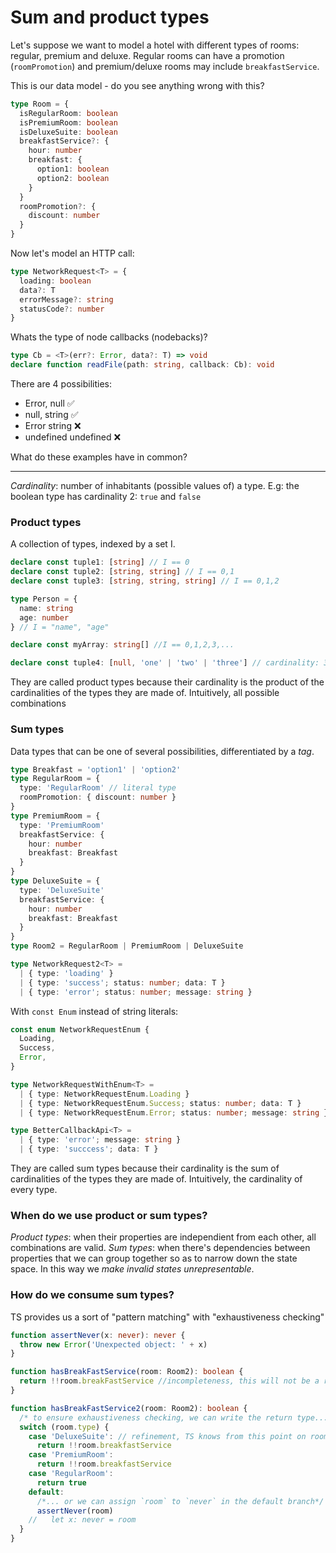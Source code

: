 # Sum and product types

Let's suppose we want to model a hotel with different types of rooms: regular, premium and deluxe.
Regular rooms can have a promotion (`roomPromotion`) and premium/deluxe rooms may include `breakfastService`.

This is our data model - do you see anything wrong with this?

```ts
type Room = {
  isRegularRoom: boolean
  isPremiumRoom: boolean
  isDeluxeSuite: boolean
  breakfastService?: {
    hour: number
    breakfast: {
      option1: boolean
      option2: boolean
    }
  }
  roomPromotion?: {
    discount: number
  }
}
```

Now let's model an HTTP call:

```ts
type NetworkRequest<T> = {
  loading: boolean
  data?: T
  errorMessage?: string
  statusCode?: number
}
```

Whats the type of node callbacks (nodebacks)?

```ts
type Cb = <T>(err?: Error, data?: T) => void
declare function readFile(path: string, callback: Cb): void
```

There are 4 possibilities:

- Error, null ✅
- null, string ✅
- Error string ❌
- undefined undefined ❌

What do these examples have in common?

---

_Cardinality_: number of inhabitants (possible values of) a type.
E.g: the boolean type has cardinality 2: `true` and `false`

### Product types

A collection of types, indexed by a set I.

```ts
declare const tuple1: [string] // I == 0
declare const tuple2: [string, string] // I == 0,1
declare const tuple3: [string, string, string] // I == 0,1,2

type Person = {
  name: string
  age: number
} // I = "name", "age"

declare const myArray: string[] //I == 0,1,2,3,...

declare const tuple4: [null, 'one' | 'two' | 'three'] // cardinality: 3
```

They are called product types because their cardinality is the product of the cardinalities of the types they are made of.
Intuitively, all possible combinations

### Sum types

Data types that can be one of several possibilities, differentiated by a _tag_.

```ts
type Breakfast = 'option1' | 'option2'
type RegularRoom = {
  type: 'RegularRoom' // literal type
  roomPromotion: { discount: number }
}
type PremiumRoom = {
  type: 'PremiumRoom'
  breakfastService: {
    hour: number
    breakfast: Breakfast
  }
}
type DeluxeSuite = {
  type: 'DeluxeSuite'
  breakfastService: {
    hour: number
    breakfast: Breakfast
  }
}
type Room2 = RegularRoom | PremiumRoom | DeluxeSuite

type NetworkRequest2<T> =
  | { type: 'loading' }
  | { type: 'success'; status: number; data: T }
  | { type: 'error'; status: number; message: string }
```

With `const Enum` instead of string literals:

```ts
const enum NetworkRequestEnum {
  Loading,
  Success,
  Error,
}

type NetworkRequestWithEnum<T> =
  | { type: NetworkRequestEnum.Loading }
  | { type: NetworkRequestEnum.Success; status: number; data: T }
  | { type: NetworkRequestEnum.Error; status: number; message: string }

type BetterCallbackApi<T> =
  | { type: 'error'; message: string }
  | { type: 'succcess'; data: T }
```

They are called sum types because their cardinality is the sum of cardinalities of the types they are made of.
Intuitively, the cardinality of every type.

### When do we use product or sum types?

_Product types_: when their properties are independient from each other, all combinations are valid.
_Sum types_: when there's dependencies between properties that we can group together so as to narrow down the state space.
In this way we _make invalid states unrepresentable_.

### How do we consume sum types?

TS provides us a sort of "pattern matching" with "exhaustiveness checking"

```ts
function assertNever(x: never): never {
  throw new Error('Unexpected object: ' + x)
}

function hasBreakFastService(room: Room2): boolean {
  return !!room.breakFastService //incompleteness, this will not be a runtime error, but TS flags it as one
}

function hasBreakFastService2(room: Room2): boolean {
  /* to ensure exhaustiveness checking, we can write the return type...*/
  switch (room.type) {
    case 'DeluxeSuite': // refinement, TS knows from this point on room is a 'DeluxeSuite'
      return !!room.breakfastService
    case 'PremiumRoom':
      return !!room.breakfastService
    case 'RegularRoom':
      return true
    default:
      /*... or we can assign `room` to `never` in the default branch*/
      assertNever(room)
    //   let x: never = room
  }
}
```
